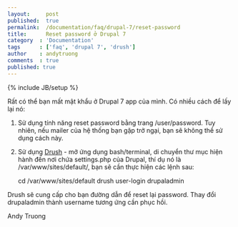 ```yaml
---
layout: 	post
published:  true
permalink:  /documentation/faq/drupal-7/reset-password
title: 		Reset password ở Drupal 7
category  : 'Documentation'
tags      : ['faq', 'drupal 7', 'drush']
author    : andytruong
comments  : true
published: true
---
```


{% include JB/setup %}

Rất có thể bạn mất mật khẩu ở Drupal 7 app của mình. Có nhiều cách để lấy lại nó:

1. Sử dụng tính năng reset password bằng trang /user/password. Tuy nhiên, nếu mailer của hệ thống bạn gặp trở ngại, bạn sẽ không thể sử dụng cách này. 
2. Sử dụng [Drush](http://drush.ws/) - mở ứng dụng bash/terminal, di chuyển thư mục hiện hành đến nơi chứa settings.php của Drupal, thí dụ nó là /var/www/sites/default/, bạn sẽ cần thực hiện các lệnh sau:

    cd /var/www/sites/default
    drush user-login drupaladmin

Drush sẽ cung cấp cho bạn đường dẫn để reset lại password. Thay đổi drupaladmin thành username tương ứng cần phục hồi.

Andy Truong